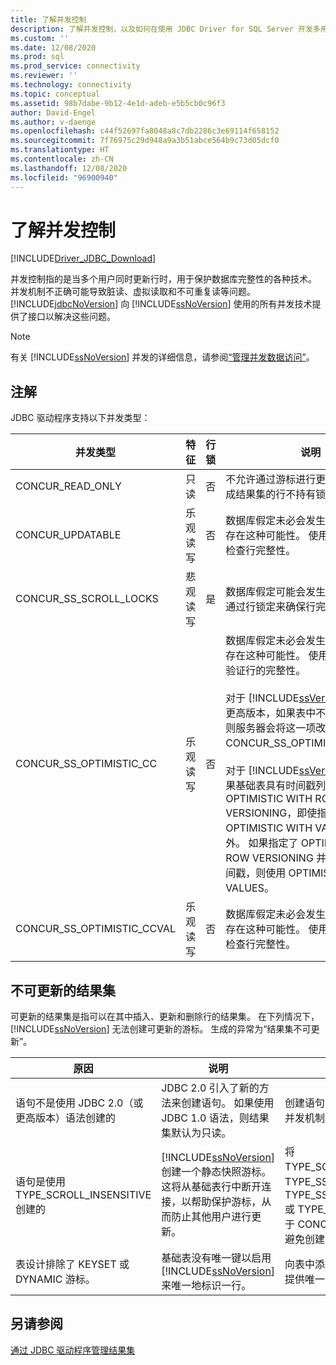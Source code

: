 ```yaml
---
title: 了解并发控制
description: 了解并发控制，以及如何在使用 JDBC Driver for SQL Server 开发多用户应用程序时保持数据库完整性。
ms.custom: ''
ms.date: 12/08/2020
ms.prod: sql
ms.prod_service: connectivity
ms.reviewer: ''
ms.technology: connectivity
ms.topic: conceptual
ms.assetid: 98b7dabe-9b12-4e1d-adeb-e5b5cb0c96f3
author: David-Engel
ms.author: v-daenge
ms.openlocfilehash: c44f52697fa8048a8c7db2286c3e69114f658152
ms.sourcegitcommit: 7f76975c29d948a9a3b51abce564b9c73d05dcf0
ms.translationtype: HT
ms.contentlocale: zh-CN
ms.lasthandoff: 12/08/2020
ms.locfileid: "96900940"
---
```

# <a name="understanding-concurrency-control"></a>了解并发控制
[!INCLUDE[Driver_JDBC_Download](../../includes/driver_jdbc_download.md)]

  并发控制指的是当多个用户同时更新行时，用于保护数据库完整性的各种技术。 并发机制不正确可能导致脏读、虚拟读取和不可重复读等问题。 [!INCLUDE[jdbcNoVersion](../../includes/jdbcnoversion_md.md)] 向 [!INCLUDE[ssNoVersion](../../includes/ssnoversion-md.md)] 使用的所有并发技术提供了接口以解决这些问题。  
  
> [!NOTE]  
>  有关 [!INCLUDE[ssNoVersion](../../includes/ssnoversion-md.md)] 并发的详细信息，请参阅[“管理并发数据访问”](../../relational-databases/sql-server-transaction-locking-and-row-versioning-guide.md#managing-concurrent-data-access)。  
  
## <a name="remarks"></a>注解  
 JDBC 驱动程序支持以下并发类型：  
  
|并发类型|特征|行锁|说明|  
|----------------------|---------------------|---------------|-----------------|  
|CONCUR_READ_ONLY|只读|否|不允许通过游标进行更新，并且针对组成结果集的行不持有锁。|  
|CONCUR_UPDATABLE|乐观读写|否|数据库假定未必会发生行争用现象，但存在这种可能性。 使用时间戳比较来检查行完整性。|  
|CONCUR_SS_SCROLL_LOCKS|悲观读写|是|数据库假定可能会发生行争用现象。 通过行锁定来确保行完整性。|  
|CONCUR_SS_OPTIMISTIC_CC|乐观读写|否|数据库假定未必会发生行争用现象，但存在这种可能性。 使用时间戳比较来验证行的完整性。<br /><br /> 对于 [!INCLUDE[ssVersion2005](../../includes/ssversion2005-md.md)] 和更高版本，如果表中不包含时间戳列，则服务器会将这一项改为 CONCUR_SS_OPTIMISTIC_CCVAL。<br /><br /> 对于 [!INCLUDE[ssVersion2000](../../includes/ssversion2000-md.md)]，如果基础表具有时间戳列，则将使用 OPTIMISTIC WITH ROW VERSIONING，即使指定了 OPTIMISTIC WITH VALUES 也不例外。 如果指定了 OPTIMISTIC WITH ROW VERSIONING 并且表不具有时间戳，则使用 OPTIMISTIC WITH VALUES。|  
|CONCUR_SS_OPTIMISTIC_CCVAL|乐观读写|否|数据库假定未必会发生行争用现象，但存在这种可能性。 使用行数据比较来检查行完整性。|  
  
## <a name="result-sets-that-are-not-updateable"></a>不可更新的结果集  
 可更新的结果集是指可以在其中插入、更新和删除行的结果集。 在下列情况下，[!INCLUDE[ssNoVersion](../../includes/ssnoversion-md.md)] 无法创建可更新的游标。 生成的异常为“结果集不可更新”。  
  
|原因|说明|纠正方法|  
|-----------|-----------------|------------|  
|语句不是使用 JDBC 2.0（或更高版本）语法创建的|JDBC 2.0 引入了新的方法来创建语句。 如果使用 JDBC 1.0 语法，则结果集默认为只读。|创建语句时，指定结果集类型和并发机制。|  
|语句是使用 TYPE_SCROLL_INSENSITIVE 创建的|[!INCLUDE[ssNoVersion](../../includes/ssnoversion-md.md)] 创建一个静态快照游标。 这将从基础表行中断开连接，以帮助保护游标，从而防止其他用户进行更新。|将 TYPE_SCROLL_SENSITIVE、TYPE_SS_SCROLL_KEYSET、TYPE_SS_SCROLL_DYNAMIC 或 TYPE_FORWARD_ONLY 用于 CONCUR_UPDATABLE 以避免创建静态游标。|  
|表设计排除了 KEYSET 或 DYNAMIC 游标。|基础表没有唯一键以启用 [!INCLUDE[ssNoVersion](../../includes/ssnoversion-md.md)] 来唯一地标识一行。|向表中添加唯一键，以便为每行提供唯一的标识。|  
  
## <a name="see-also"></a>另请参阅  
 [通过 JDBC 驱动程序管理结果集](../../connect/jdbc/managing-result-sets-with-the-jdbc-driver.md)  
  
  
